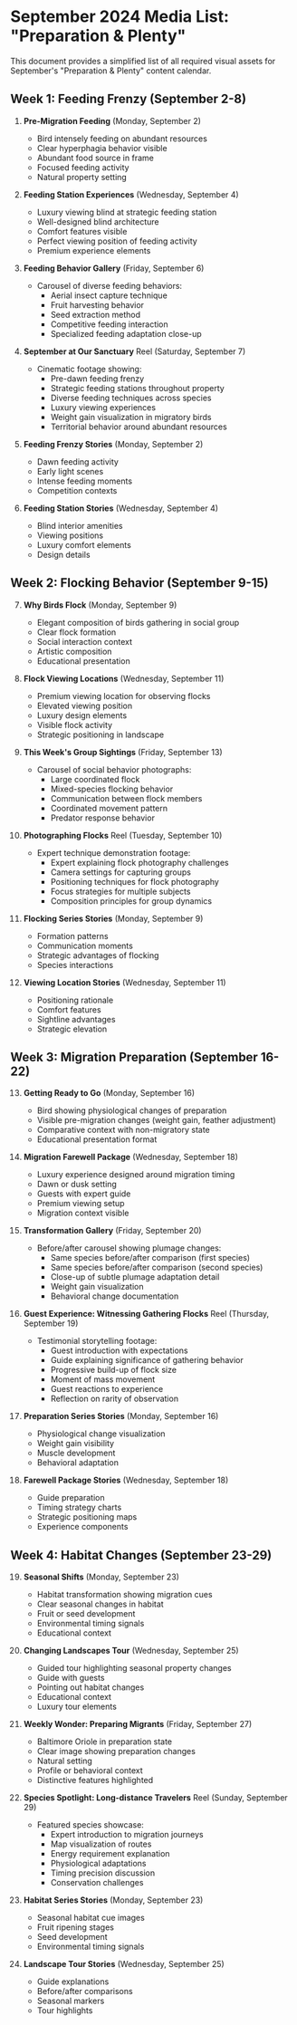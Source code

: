 # September 2024 Media List: "Preparation & Plenty"

This document provides a simplified list of all required visual assets for September's "Preparation & Plenty" content calendar.

## Week 1: Feeding Frenzy (September 2-8)

1. **Pre-Migration Feeding** (Monday, September 2)
   - Bird intensely feeding on abundant resources
   - Clear hyperphagia behavior visible
   - Abundant food source in frame
   - Focused feeding activity
   - Natural property setting

2. **Feeding Station Experiences** (Wednesday, September 4)
   - Luxury viewing blind at strategic feeding station
   - Well-designed blind architecture
   - Comfort features visible
   - Perfect viewing position of feeding activity
   - Premium experience elements

3. **Feeding Behavior Gallery** (Friday, September 6)
   - Carousel of diverse feeding behaviors:
     * Aerial insect capture technique
     * Fruit harvesting behavior
     * Seed extraction method
     * Competitive feeding interaction
     * Specialized feeding adaptation close-up

4. **September at Our Sanctuary** Reel (Saturday, September 7)
   - Cinematic footage showing:
     * Pre-dawn feeding frenzy
     * Strategic feeding stations throughout property
     * Diverse feeding techniques across species
     * Luxury viewing experiences
     * Weight gain visualization in migratory birds
     * Territorial behavior around abundant resources

5. **Feeding Frenzy Stories** (Monday, September 2)
   - Dawn feeding activity
   - Early light scenes
   - Intense feeding moments
   - Competition contexts

6. **Feeding Station Stories** (Wednesday, September 4)
   - Blind interior amenities
   - Viewing positions
   - Luxury comfort elements
   - Design details

## Week 2: Flocking Behavior (September 9-15)

7. **Why Birds Flock** (Monday, September 9)
   - Elegant composition of birds gathering in social group
   - Clear flock formation
   - Social interaction context
   - Artistic composition
   - Educational presentation

8. **Flock Viewing Locations** (Wednesday, September 11)
   - Premium viewing location for observing flocks
   - Elevated viewing position
   - Luxury design elements
   - Visible flock activity
   - Strategic positioning in landscape

9. **This Week's Group Sightings** (Friday, September 13)
   - Carousel of social behavior photographs:
     * Large coordinated flock
     * Mixed-species flocking behavior
     * Communication between flock members
     * Coordinated movement pattern
     * Predator response behavior

10. **Photographing Flocks** Reel (Tuesday, September 10)
    - Expert technique demonstration footage:
      * Expert explaining flock photography challenges
      * Camera settings for capturing groups
      * Positioning techniques for flock photography
      * Focus strategies for multiple subjects
      * Composition principles for group dynamics

11. **Flocking Series Stories** (Monday, September 9)
    - Formation patterns
    - Communication moments
    - Strategic advantages of flocking
    - Species interactions

12. **Viewing Location Stories** (Wednesday, September 11)
    - Positioning rationale
    - Comfort features
    - Sightline advantages
    - Strategic elevation

## Week 3: Migration Preparation (September 16-22)

13. **Getting Ready to Go** (Monday, September 16)
    - Bird showing physiological changes of preparation
    - Visible pre-migration changes (weight gain, feather adjustment)
    - Comparative context with non-migratory state
    - Educational presentation format

14. **Migration Farewell Package** (Wednesday, September 18)
    - Luxury experience designed around migration timing
    - Dawn or dusk setting
    - Guests with expert guide
    - Premium viewing setup
    - Migration context visible

15. **Transformation Gallery** (Friday, September 20)
    - Before/after carousel showing plumage changes:
      * Same species before/after comparison (first species)
      * Same species before/after comparison (second species)
      * Close-up of subtle plumage adaptation detail
      * Weight gain visualization
      * Behavioral change documentation

16. **Guest Experience: Witnessing Gathering Flocks** Reel (Thursday, September 19)
    - Testimonial storytelling footage:
      * Guest introduction with expectations
      * Guide explaining significance of gathering behavior
      * Progressive build-up of flock size
      * Moment of mass movement
      * Guest reactions to experience
      * Reflection on rarity of observation

17. **Preparation Series Stories** (Monday, September 16)
    - Physiological change visualization
    - Weight gain visibility
    - Muscle development
    - Behavioral adaptation

18. **Farewell Package Stories** (Wednesday, September 18)
    - Guide preparation
    - Timing strategy charts
    - Strategic positioning maps
    - Experience components

## Week 4: Habitat Changes (September 23-29)

19. **Seasonal Shifts** (Monday, September 23)
    - Habitat transformation showing migration cues
    - Clear seasonal changes in habitat
    - Fruit or seed development
    - Environmental timing signals
    - Educational context

20. **Changing Landscapes Tour** (Wednesday, September 25)
    - Guided tour highlighting seasonal property changes
    - Guide with guests
    - Pointing out habitat changes
    - Educational context
    - Luxury tour elements

21. **Weekly Wonder: Preparing Migrants** (Friday, September 27)
    - Baltimore Oriole in preparation state
    - Clear image showing preparation changes
    - Natural setting
    - Profile or behavioral context
    - Distinctive features highlighted

22. **Species Spotlight: Long-distance Travelers** Reel (Sunday, September 29)
    - Featured species showcase:
      * Expert introduction to migration journeys
      * Map visualization of routes
      * Energy requirement explanation
      * Physiological adaptations
      * Timing precision discussion
      * Conservation challenges

23. **Habitat Series Stories** (Monday, September 23)
    - Seasonal habitat cue images
    - Fruit ripening stages
    - Seed development
    - Environmental timing signals

24. **Landscape Tour Stories** (Wednesday, September 25)
    - Guide explanations
    - Before/after comparisons
    - Seasonal markers
    - Tour highlights 